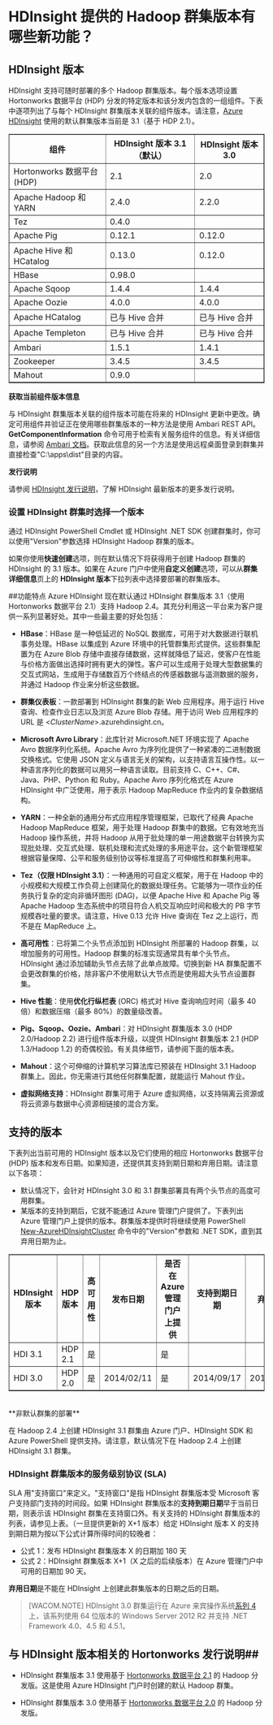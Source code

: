 <properties urlDisplayName="HDInsight Hadoop Version" pageTitle="HDInsight 的 Hadoop 群集版本有哪些新功能？| Azure" metaKeywords="hdinsight, hadoop, hdinsight hadoop, hadoop azure" description="HDInsight supports multiple Hadoop cluster versions deployable at any time. See the Hadoop and HortonWorks Data Platform (HDP) distribution versions supported." services="hdinsight" umbracoNaviHide="0" disqusComments="1" editor="cgronlun" manager="paulettm" title="What's new in the cluster versions provided by HDInsight?" authors="bradsev" />
<tags ms.service="hdinsight"
    ms.date=""
    wacn.date=""
    />

<tags ms.service="hdinsight" ms.workload="big-data" ms.tgt_pltfrm="na" ms.devlang="na" ms.topic="article" ms.date="01/01/1900" ms.author="bradsev" />


# HDInsight 提供的 Hadoop 群集版本有哪些新功能？

## HDInsight 版本
HDInsight 支持可随时部署的多个 Hadoop 群集版本。每个版本选项设置 Hortonworks 数据平台 (HDP) 分发的特定版本和该分发内包含的一组组件。下表中逐项列出了与每个 HDInsight 群集版本关联的组件版本。请注意，[Azure HDInsight](/zh-cn/documentation/services/hdinsight) 使用的默认群集版本当前是 3.1（基于 HDP 2.1）。


<table border="1">
<tr><th>组件</th><th>HDInsight 版本 3.1（默认）</th><th>HDInsight 版本 3.0</th></tr>
<tr><td>Hortonworks 数据平台 (HDP)</td><td>2.1</td><td>2.0</td></tr>
<tr><td>Apache Hadoop 和 YARN</td><td>2.4.0</td><td>2.2.0</td></tr>
<tr><td>Tez</td><td>0.4.0</td><td></td></tr>
<tr><td>Apache Pig</td><td>0.12.1</td><td>0.12.0</td></tr>
<tr><td>Apache Hive 和 HCatalog</td><td>0.13.0</td><td>0.12.0</td></tr>
<tr><td>HBase </td><td>0.98.0</td><td></td></tr>
<tr><td>Apache Sqoop</td><td>1.4.4</td><td>1.4.4</td></tr>
<tr><td>Apache Oozie</td><td>4.0.0</td><td>4.0.0</td></tr>
<tr><td>Apache HCatalog</td><td>已与 Hive 合并</td><td>已与 Hive 合并</td></tr>
<tr><td>Apache Templeton</td><td>已与 Hive 合并</td><td>已与 Hive 合并</td></tr>
<tr><td>Ambari</td><td>1.5.1</td><td>1.4.1</td></tr>
<tr><td>Zookeeper</td><td>3.4.5</td><td>3.4.5</td></tr>
<tr><td>Mahout</td><td>0.9.0</td><td></td></tr>
</table>


**获取当前组件版本信息**

与 HDInsight 群集版本关联的组件版本可能在将来的 HDInsight 更新中更改。确定可用组件并验证正在使用哪些群集版本的一种方法是使用 Ambari REST API。**GetComponentInformation** 命令可用于检索有关服务组件的信息。有关详细信息，请参阅 [Ambari 文档][ambari-docs]。获取此信息的另一个方法是使用远程桌面登录到群集并直接检查"C:\apps\dist"目录的内容。


**发行说明**	

请参阅 [HDInsight 发行说明](/zh-cn/documentation/articles/hdinsight-release-notes/)，了解 HDInsight 最新版本的更多发行说明。

### 设置 HDInsight 群集时选择一个版本

通过 HDInsight PowerShell Cmdlet 或 HDInsight .NET SDK 创建群集时，你可以使用"Version"参数选择 HDInsight Hadoop 群集的版本。

如果你使用**快速创建**选项，则在默认情况下将获得用于创建 Hadoop 群集的 HDInsight 的 3.1 版本。如果在 Azure 门户中使用**自定义创建**选项，可以从**群集详细信息**页上的 **HDInsight 版本**下拉列表中选择要部署的群集版本。 

##功能特点
Azure HDInsight 现在默认通过 HDInsight 群集版本 3.1（使用 Hortonworks 数据平台 2.1）支持 Hadoop 2.4。其充分利用这一平台来为客户提供一系列显著好处。其中一些最主要的好处包括：

- **HBase**：HBase 是一种低延迟的 NoSQL 数据库，可用于对大数据进行联机事务处理。HBase 以集成到 Azure 环境中的托管群集形式提供。这些群集配置为在 Azure Blob 存储中直接存储数据，这样就降低了延迟，使客户在性能与价格方面做出选择时拥有更大的弹性。客户可以生成用于处理大型数据集的交互式网站，生成用于存储数百万个终结点的传感器数据与遥测数据的服务，并通过 Hadoop 作业来分析这些数据。

- **群集仪表板**：一款部署到 HDInsight 群集的新 Web 应用程序。用于运行 Hive 查询、检查作业日志以及浏览 Azure Blob 存储。用于访问 Web 应用程序的 URL 是 <*ClusterName*>.azurehdinsight.cn。

- **Microsoft Avro Library**：此库针对 Microsoft.NET 环境实现了 Apache Avro 数据序列化系统。Apache Avro 为序列化提供了一种紧凑的二进制数据交换格式。它使用 JSON 定义与语言无关的架构，以支持语言互操作性。以一种语言序列化的数据可以用另一种语言读取。目前支持 C、C++、C#、Java、PHP、Python 和 Ruby。Apache Avro 序列化格式在 Azure HDInsight 中广泛使用，用于表示 Hadoop MapReduce 作业内的复杂数据结构。

- **YARN**：一种全新的通用分布式应用程序管理框架，已取代了经典 Apache Hadoop MapReduce 框架，用于处理 Hadoop 群集中的数据。它有效地充当 Hadoop 操作系统，并将 Hadoop 从用于批处理的单一用途数据平台转换为实现批处理、交互式处理、联机处理和流式处理的多用途平台。这个新管理框架根据容量保障、公平和服务级别协议等标准提高了可伸缩性和群集利用率。

- **Tez（仅限 HDInsight 3.1）**：一种通用的可自定义框架，用于在 Hadoop 中的小规模和大规模工作负荷上创建简化的数据处理任务。它能够为一项作业的任务执行复杂的定向非循环图形 (DAG)，以便 Apache Hive 和 Apache Pig 等 Apache Hadoop 生态系统中的项目符合人机交互响应时间和极大的 PB 字节规模吞吐量的要求。请注意，Hive 0.13 允许 Hive 查询在 Tez 之上运行，而不是在 MapReduce 上。

- **高可用性**：已将第二个头节点添加到 HDInsight 所部署的 Hadoop 群集，以增加服务的可用性。Hadoop 群集的标准实现通常具有单个头节点。HDInsight 通过添加辅助头节点去除了此单点故障。切换到新 HA 群集配置不会更改群集的价格，除非客户不使用默认大节点而是使用超大头节点设置群集。

- **Hive 性能**：使用**优化行纵栏表** (ORC) 格式对 Hive 查询响应时间（最多 40 倍）和数据压缩（最多 80%）的数量级改善。

- **Pig、Sqoop、Oozie、Ambari**：对 HDInsight 群集版本 3.0 (HDP 2.0/Hadoop 2.2) 进行组件版本升级，以提供 HDInsight 群集版本 2.1 (HDP 1.3/Hadoop 1.2) 的奇偶校验。有关具体细节，请参阅下面的版本表。

- **Mahout**：这个可伸缩的计算机学习算法库已预装在 HDInsight 3.1 Hadoop 群集上。因此，你无需进行其他任何群集配置，就能运行 Mahout 作业。

- **虚拟网络支持**：HDInsight 群集可用于 Azure 虚拟网络，以支持隔离云资源或将云资源与数据中心资源相链接的混合方案。


## 支持的版本
下表列出当前可用的 HDInsight 版本以及它们使用的相应 Hortonworks 数据平台 (HDP) 版本和发布日期。如果知道，还提供其支持到期日期和弃用日期。请注意以下各项：

* 默认情况下，会针对 HDInsight 3.0 和 3.1 群集部署具有两个头节点的高度可用群集。
* 某版本的支持到期后，它就不能通过 Azure 管理门户提供了。下表列出 Azure 管理门户上提供的版本。群集版本提供时将继续使用 PowerShell [New-AzureHDInsightCluster](http://msdn.microsoft.com/zh-cn/library/dn593744.aspx) 命令中的"Version"参数和 .NET SDK，直到其弃用日期为止。 

<table border="1">
<tr><th>HDInsight 版本</th><th>HDP 版本</a><th>高可用性</th></th><th>发布日期</th><th>是否在 Azure 管理门户上提供</th><th>支持到期日期</th><th>弃用日期</th></tr>
<tr><td>HDI 3.1</td><td>HDP 2.1</td><td>是</td><td></td><td>是</td><td></td><td></td></tr>
<tr><td>HDI 3.0</td><td>HDP 2.0</td><td>是</td><td>2014/02/11</td><td>是</td><td>2014/09/17</td><td>2015/06/30</td></tr>
</table><br>
**非默认群集的部署**	

在 Hadoop 2.4 上创建 HDInsight 3.1 群集由 Azure 门户、HDInsight SDK 和 Azure PowerShell 提供支持。请注意，默认情况下在 Hadoop 2.4 上创建 HDInsight 3.1 群集。

### HDInsight 群集版本的服务级别协议 (SLA)

SLA 用"支持窗口"来定义。"支持窗口"是指 HDInsight 群集版本受 Microsoft 客户支持部门支持的时间段。如果 HDInsight 群集版本的**支持到期日期**早于当前日期，则表示该 HDInsight 群集在支持窗口外。有关支持的 HDInsight 群集版本的列表，请参见上表。（一旦提供更新的 X+1 版本）给定 HDInsight 版本 X 的支持到期日期为按以下公式计算所得时间的较晚者：  

- 公式 1：发布 HDInsight 群集版本 X 的日期加 180 天
- 公式 2：HDInsight 群集版本 X+1（X 之后的后续版本）在 Azure 管理门户中可用的日期加 90 天。

**弃用日期**是不能在 HDInsight 上创建此群集版本的日期之后的日期。

> [WACOM.NOTE] HDInsight 3.0 群集运行在 Azure 来宾操作系统[系列 4](http://msdn.microsoft.com/zh-cn/library/azure/ee924680.aspx#explanation)上，该系列使用 64 位版本的 Windows Server 2012 R2 并支持 .NET Framework 4.0、4.5 和 4.5.1。

## 与 HDInsight 版本相关的 Hortonworks 发行说明##


* HDInsight 群集版本 3.1 使用基于 [Hortonworks 数据平台 2.1][hdp-2-1-1] 的 Hadoop 分发版。这是使用 Azure HDInsight 门户时创建的默认 Hadoop 群集。

* HDInsight 群集版本 3.0 使用基于 [Hortonworks 数据平台 2.0][hdp-2-0-8] 的 Hadoop 分发版。



[image-hdi-versioning-versionscreen]: ./media/hdinsight-component-versioning/hdi-versioning-version-screen.png

[wa-forums]: http://www.windowsazure.cn/zh-cn/support/contact/

[connect-excel-with-hive-ODBC]: /zh-cn/documentation/articles/hdinsight-connect-excel-hive-ODBC-driver/

[hdp-2-1-1]: http://docs.hortonworks.com/HDPDocuments/HDP2/HDP-2.1.1/bk_releasenotes_hdp_2.1/content/ch_relnotes-hdp-2.1.1.html

[hdp-2-0-8]: http://docs.hortonworks.com/HDPDocuments/HDP2/HDP-2.0.8.0/bk_releasenotes_hdp_2.0/content/ch_relnotes-hdp2.0.8.0.html

[hdp-1-3-0]: http://docs.hortonworks.com/HDPDocuments/HDP1/HDP-1.3.0/bk_releasenotes_hdp_1.x/content/ch_relnotes-hdp1.3.0_1.html

[hdp-1-1-0]: http://docs.hortonworks.com/HDPDocuments/HDP1/HDP-Win-1.1/bk_releasenotes_HDP-Win/content/ch_relnotes-hdp-win-1.1.0_1.html

[ambari-docs]: https://github.com/apache/ambari/blob/trunk/ambari-server/docs/api/v1/index.md

[zookeeper]: http://zookeeper.apache.org/ 

